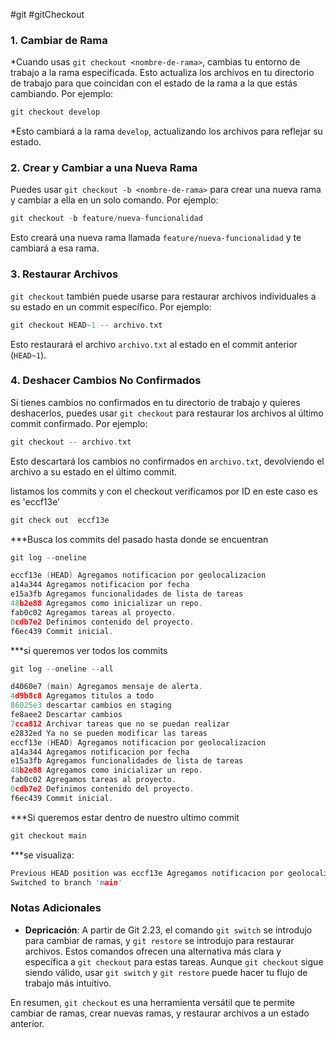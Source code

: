 #git  #gitCheckout
  
  ### 1. **Cambiar de Rama**

*Cuando usas `git checkout <nombre-de-rama>`, cambias tu entorno de trabajo a la rama especificada. Esto actualiza los archivos en tu directorio de trabajo para que coincidan con el estado de la rama a la que estás cambiando. Por ejemplo:
```c
git checkout develop
```
  
*Esto cambiará a la rama `develop`, actualizando los archivos para reflejar su estado.

### 2. **Crear y Cambiar a una Nueva Rama**

Puedes usar `git checkout -b <nombre-de-rama>` para crear una nueva rama y cambiar a ella en un solo comando. Por ejemplo:
```c
git checkout -b feature/nueva-funcionalidad
```

Esto creará una nueva rama llamada `feature/nueva-funcionalidad` y te cambiará a esa rama.
### 3. **Restaurar Archivos**

`git checkout` también puede usarse para restaurar archivos individuales a su estado en un commit específico. Por ejemplo:

```c
git checkout HEAD~1 -- archivo.txt
```

 Esto restaurará el archivo `archivo.txt` al estado en el commit anterior (`HEAD~1`).

### 4. **Deshacer Cambios No Confirmados**

Si tienes cambios no confirmados en tu directorio de trabajo y quieres deshacerlos, puedes usar `git checkout` para restaurar los archivos al último commit confirmado. Por ejemplo:

```c
git checkout -- archivo.txt
```

Esto descartará los cambios no confirmados en `archivo.txt`, devolviendo el archivo a su estado en el último commit.

  listamos los commits  y con el checkout verificamos por ID en este caso es es   'eccf13e' 
```C
git check out  eccf13e 
```
 ***Busca los commits del pasado hasta donde se encuentran 
```c
git log --oneline
```

```c
eccf13e (HEAD) Agregamos notificacion por geolocalizacion
a14a344 Agregamos notificacion por fecha
e15a3fb Agregamos funcionalidades de lista de tareas
48b2e88 Agregamos como inicializar un repo.
fab0c02 Agregamos tareas al proyecto.
0cdb7e2 Definimos contenido del proyecto.
f6ec439 Commit inicial.

```

***si queremos ver todos los commits 
```c
git log --oneline --all 
```

```c
d4060e7 (main) Agregamos mensaje de alerta.
4d9b8c8 Agregamos titulos a todo
86025e3 descartar cambios en staging
fe8aee2 Descartar cambios
7cca812 Archivar tareas que no se puedan realizar
e2832ed Ya no se pueden modificar las tareas
eccf13e (HEAD) Agregamos notificacion por geolocalizacion
a14a344 Agregamos notificacion por fecha
e15a3fb Agregamos funcionalidades de lista de tareas
48b2e88 Agregamos como inicializar un repo.
fab0c02 Agregamos tareas al proyecto.
0cdb7e2 Definimos contenido del proyecto.
f6ec439 Commit inicial.
```

***Si queremos estar dentro de nuestro ultimo commit 

```c
git checkout main 
```
 ***se visualiza:
```c
Previous HEAD position was eccf13e Agregamos notificacion por geolocalizacion
Switched to branch 'main'
```

### **Notas Adicionales**

- **Depricación**: A partir de Git 2.23, el comando `git switch` se introdujo para cambiar de ramas, y `git restore` se introdujo para restaurar archivos. Estos comandos ofrecen una alternativa más clara y específica a `git checkout` para estas tareas. Aunque `git checkout` sigue siendo válido, usar `git switch` y `git restore` puede hacer tu flujo de trabajo más intuitivo.

En resumen, `git checkout` es una herramienta versátil que te permite cambiar de ramas, crear nuevas ramas, y restaurar archivos a un estado anterior.